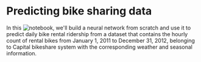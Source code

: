 # Predicting bike sharing data

In this ![notebook](Notebook.ipynb), we'll build a neural network from scratch and use it to predict daily bike rental ridership from a dataset that contains the hourly count of rental bikes from January 1, 2011 to December 31, 2012, belonging to Capital bikeshare system with the corresponding weather and seasonal information.